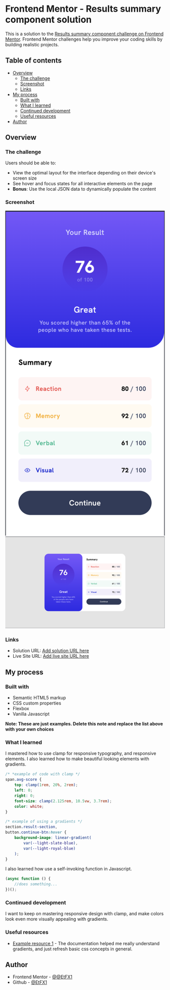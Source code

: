 # Frontend Mentor - Results summary component solution

This is a solution to the [Results summary component challenge on Frontend Mentor](https://www.frontendmentor.io/challenges/results-summary-component-CE_K6s0maV). Frontend Mentor challenges help you improve your coding skills by building realistic projects.

## Table of contents

-   [Overview](#overview)
    -   [The challenge](#the-challenge)
    -   [Screenshot](#screenshot)
    -   [Links](#links)
-   [My process](#my-process)
    -   [Built with](#built-with)
    -   [What I learned](#what-i-learned)
    -   [Continued development](#continued-development)
    -   [Useful resources](#useful-resources)
-   [Author](#author)

## Overview

### The challenge

Users should be able to:

-   View the optimal layout for the interface depending on their device's screen size
-   See hover and focus states for all interactive elements on the page
-   **Bonus**: Use the local JSON data to dynamically populate the content

### Screenshot

![](./screenshots/mobile-shot.png)
![](./screenshots/desktop-shot.png)

### Links

-   Solution URL: [Add solution URL here](https://your-solution-url.com)
-   Live Site URL: [Add live site URL here](https://your-live-site-url.com)

## My process

### Built with

-   Semantic HTML5 markup
-   CSS custom properties
-   Flexbox
-   Vanilla Javascript

**Note: These are just examples. Delete this note and replace the list above with your own choices**

### What I learned

I mastered how to use clamp for responsive typography, and responsive elements. I also learned how to make beautiful looking elements with gradients.

```css
/* *example of code with clamp */
span.avg-score {
    top: clamp(1rem, 20%, 2rem);
    left: 0;
    right: 0;
    font-size: clamp(2.125rem, 10.5vw, 3.7rem);
    color: white;
}
```

```css
/* example of using a gradients */
section.result-section,
button.continue-btn:hover {
    background-image: linear-gradient(
        var(--light-slate-blue),
        var(--light-royal-blue)
    );
}
```

I also learned how use a self-invoking function in Javascript.

```js
(async function () {
    //does something...
})();
```

### Continued development

I want to keep on mastering responsive design with clamp, and make colors look even more visually appealing with gradients.

### Useful resources

-   [Example resource 1](https://www.w3schools.com/) - The documentation helped me really understand gradients, and just refresh basic css concepts in general.

## Author

-   Frontend Mentor - [@@EtFX1](https://www.frontendmentor.io/profile/EtFX1)
-   Github - [@EtFX1](https://github.com/EtFX1)
